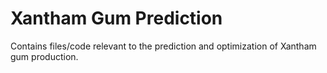 # Xantham Gum Prediction

 Contains files/code relevant to the prediction and optimization of Xantham gum production.
